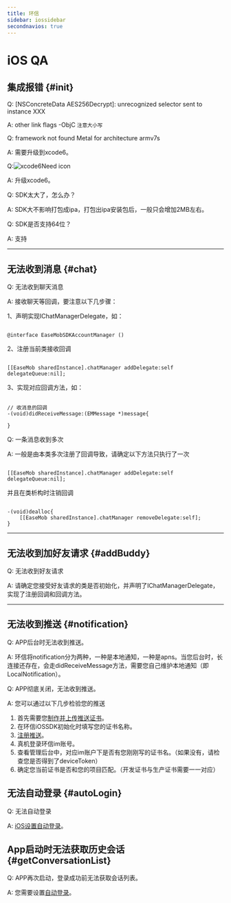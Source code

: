 ```yaml
---
title: 环信
sidebar: iossidebar
secondnavios: true
---
```

# iOS QA

## 	集成报错 {#init}

Q: [NSConcreteData AES256Decrypt]: unrecognized selector sent to instance XXX

A: other link flags -ObjC `注意大小写`

Q: 	framework not found Metal for architecture armv7s

A: 	需要升级到xcode6。

Q:![xcode6Need icon](/iOS_Xcode6Need.png)

A:	升级xcode6。

Q: SDK太大了，怎么办？

A: SDK大不影响打包成ipa，打包出ipa安装包后，一般只会增加2MB左右。

Q: SDK是否支持64位？

A: 支持

***
## 	无法收到消息 {#chat}

Q:  无法收到聊天消息

A:	接收聊天等回调，要注意以下几步骤：

1、声明实现IChatManagerDelegate，如：
	
<pre class="hll"><code class="language-java">
@interface EaseMobSDKAccountManager ()<IChatManagerDelegate>
</code></pre>
	
2、注册当前类接收回调

<pre class="hll"><code class="language-java">
[[EaseMob sharedInstance].chatManager addDelegate:self delegateQueue:nil];
</code></pre>
	
3、实现对应回调方法，如：

<pre class="hll"><code class="language-java">
// 收消息的回调
-(void)didReceiveMessage:(EMMessage *)message{

}
</code></pre>
	
Q:  一条消息收到多次

A:	一般是由本类多次注册了回调导致，请确定以下方法只执行了一次

<pre class="hll"><code class="language-java">
[[EaseMob sharedInstance].chatManager addDelegate:self delegateQueue:nil];
</code></pre>
	
并且在类析构时注销回调

<pre class="hll"><code class="language-java">
-(void)dealloc{
    [[EaseMob sharedInstance].chatManager removeDelegate:self];
}
</code></pre>

***
## 无法收到加好友请求 {#addBuddy}

Q:	无法收到好友请求

A: 请确定您接受好友请求的类是否初始化，并声明了IChatManagerDelegate，实现了注册回调和回调方法。

***
## 	无法收到推送	{#notification}

Q:	APP后台时无法收到推送。

A:	环信将notification分为两种，一种是本地通知，一种是apns。当您后台时，长连接还存在，会走didReceiveMessage方法，需要您自己维护本地通知（即LocalNotification）。

Q:  APP彻底关闭，无法收到推送。

A:	您可以通过以下几步检验您的推送

1.	首先需要您[制作并上传推送证书](http://www.easemob.com/docs/ios/xyj/IOSSDKPrepare/#apnsCertificate)。
2.	在环信iOSSDK初始化时填写您的证书名称。
3.	[注册推送](http://www.easemob.com/docs/ios/xyj/IOSSDKApns/#apnsCondition)。
4.	真机登录环信im账号。
5.	查看管理后台中，对应im账户下是否有您刚刚写的证书名。（如果没有，请检查您是否得到了deviceToken）
6.	确定您当前证书是否和您的项目匹配。（开发证书与生产证书需要一一对应）	
		

##	 	无法自动登录 {#autoLogin}

Q:	无法自动登录

A:	[iOS设置自动登录](http://www.easemob.com/docs/ios/xyj/IOSSDKInit/#login)。

## 	App启动时无法获取历史会话	{#getConversationList}

Q:	APP再次启动，登录成功前无法获取会话列表。

A:	您需要设置[自动登录](http://www.easemob.com/docs/ios/xyj/IOSSDKInit/#login)。

